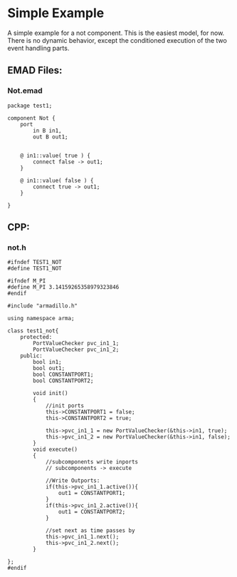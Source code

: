 <!-- (c) https://github.com/MontiCore/monticore -->
# Simple Example

A simple example for a not component. 
This is the easiest model, for now.
There is no dynamic behavior, except the conditioned execution of the two event handling parts.

## EMAD Files:

### Not.emad
```
package test1;

component Not {
    port
        in B in1,
        out B out1;
        

    @ in1::value( true ) {
        connect false -> out1;
    }
    
    @ in1::value( false ) {
        connect true -> out1;
    }
    
}
```

## CPP:

### not.h
```
#ifndef TEST1_NOT
#define TEST1_NOT

#ifndef M_PI
#define M_PI 3.14159265358979323846
#endif

#include "armadillo.h"

using namespace arma;

class test1_not{
    protected:
        PortValueChecker pvc_in1_1;
        PortValueChecker pvc_in1_2;
    public:
        bool in1;
        bool out1;
        bool CONSTANTPORT1;
        bool CONSTANTPORT2;
        
        void init()
        {
            //init ports
            this->CONSTANTPORT1 = false;
            this->CONSTANTPORT2 = true;
            
            this->pvc_in1_1 = new PortValueChecker(&this->in1, true);
            this->pvc_in1_2 = new PortValueChecker(&this->in1, false);
        }
        void execute()
        {
            //subcomponents write inports
            // subcomponents -> execute
            
            //Write Outports:
            if(this->pvc_in1_1.active()){
                out1 = CONSTANTPORT1;
            }
            if(this->pvc_in1_2.active()){
                out1 = CONSTANTPORT2;
            }
            
            //set next as time passes by
            this->pvc_in1_1.next();
            this->pvc_in1_2.next();
        }

};
#endif
```
